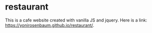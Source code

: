 # restaurant

This is a cafe website created with vanilla JS and jquery.
Here is a link: https://yonirosenbaum.github.io/restaurant/.
